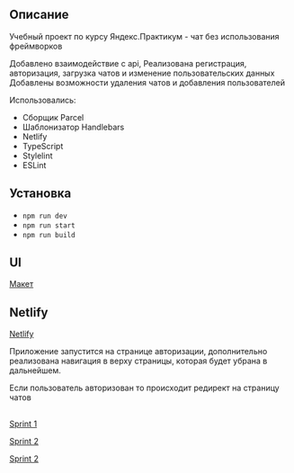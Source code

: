## Описание

Учебный проект по курсу Яндекс.Практикум - чат без использования фреймворков

Добавлено взаимодействие с api,
Реализована регистрация, авторизация, загрузка чатов и изменение пользовательских данных
Добавлены возможности удаления чатов и добавления пользователей

Использовались:
- Сборщик Parcel
- Шаблонизатор Handlebars
- Netlify
- TypeScript
- Stylelint
- ESLint

## Установка

- `npm run dev`
- `npm run start`
- `npm run build`

## UI
[Макет](https://www.figma.com/file/yADVuj8HwHwK5jsdOhMwFK/messenger.yandex.praktikum?node-id=0%3A1&t=EUFbIzlvOysRbPEG-0)

## Netlify
[Netlify](https://superb-duckanoo-771a93.netlify.app/)

Приложение запустится на странице авторизации, дополнительно реализована навигация в верху страницы, которая будет убрана в дальнейшем.

Если пользователь авторизован то происходит редирект на страницу чатов

##

[Sprint 1](https://github.com/alheym/middle.messenger.praktikum.yandex/pull/2)

[Sprint 2](https://github.com/alheym/middle.messenger.praktikum.yandex/pull/5)

[Sprint 2](https://github.com/alheym/middle.messenger.praktikum.yandex/pull/6)

